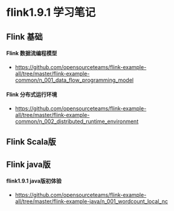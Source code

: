 # flink1.9.1 学习笔记

## Flink 基础
#### Flink 数据流编程模型
- https://github.com/opensourceteams/flink-example-all/tree/master/flink-example-common/n_001_data_flow_programming_model

#### Flink 分布式运行环境
- https://github.com/opensourceteams/flink-example-all/tree/master/flink-example-common/n_002_distributed_runtime_environment

## Flink  Scala版


## Flink java版
#### flink1.9.1 java版初体验
- https://github.com/opensourceteams/flink-example-all/tree/master/flink-example-java/n_001_wordcount_local_nc


